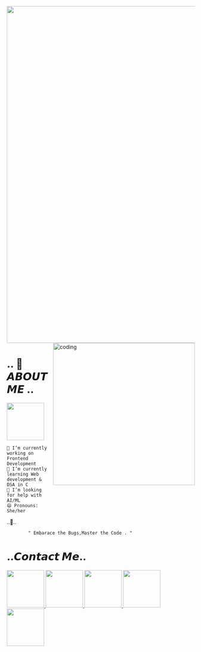 <img src="https://lh3.googleusercontent.com/pw/ABLVV87C3-sLNEYcPx0r_yPB_9q19GCJKEkzvQh9u5vU1SfmZ3RmcmRsdUFDrBYeMIZmltghsyiOj0pRPej1xxXsUrBXJVsdmx8RjkeOzXAnGJp0CgyEXWtWkFtJDDHrVm2jaF4Qn0vs3c_CFDBPNnZ9e1dYAtpfIX4q2MH5RHSDnGmT9nstkYD67ZJoBKIpB8CmWjZsUeqMrGClUJfFTEZYfCKbj5Zw86SGy-3wrqlEP4x0uYQhPrbCxl-3OqGj4PRcS2KhIXL_4MNQMi6IjnUnIfkVVDE4W4f3FQmWhk1xfPcVio6UI7ouzIN2BBmZhqLyYVPfCMzgejNXyf1adFikE15L004UeGuH3xh22AbtexDDnA_iAOho9juwFwI_GTOanaExxyIWQU4nYbEVLpdiYOYfgey1kqCVKzUpRCRGkxKJbOrLiJ6E2jKWCGy7IRrD11IROQ9OSB1KAS44QNZwpqCaywLoOP4HyCdYIYmhD6JLvC701cV-UZooZiOYZYqEutFcfR31QQZ_B1gmLAKpJXHLzNKuLM0t1_DHRNXy2r0o8I-zubJ6k2AiNe1x_Fq2Yc7io7W8P2QQEOJrMvOKYdlpwqR8I2SJFIJ_a4wI84U9UcJYXwA3U8c7nUpFAakfCLN_QAVGGDpNBphtmieG8HPZxuCYk_61Bu8nOuWZHHgLqNHlWa0Fw1z69srsLumz3lqWYOZ9OanNtFFDyMhPsxzcIFvHYU9D5lbVQ5DWYC4M9XXrd1a0mse7HUl1J_eUASrQATlgQ8uGVDno9NwCcc51-lHAcvTE82BULVqRoiNOGpq0ZJR51zBMI0HxFx5N2abXnj_XK9KxVwow6_ciE-XwGC8tc9uqD7A__0a8fELa8opeBfx0uBm0c3Bd3cFLkpVYQ6MymfWzJtJNvC0dshoaqIM0v-VBTyAFbA=w1478-h756-s-no-gm?authuser=0" width="900">
<img align="right" alt="coding" width="380" src="https://media.giphy.com/media/tnLPi4IVEnG2Q/giphy.gif"> 
   
#    .. 🍄𝘼𝘽𝙊𝙐𝙏 𝙈𝙀 .. 

 <div id="header">
  
<img src="https://user-images.githubusercontent.com/74038190/216656987-9b3a52af-79d3-418c-8789-579955588e68.gif" width="100">



    🔭 I’m currently working on Frontend Development 
    🌱 I’m currently learning Web development & DSA in C 
    🤔 I’m looking for help with AI/ML 
    😄 Pronouns: She/her
 
..🌼..
<div id="header">
     
            " Embarace the Bugs,Master the Code . "
</div>

                         
          

# ..𝘾𝙤𝙣𝙩𝙖𝙘𝙩 𝙈𝙚..
<div id="badges">
  <a href="https://www.linkedin.com/in/ankita-samantaray-84812a25b/">
    <img src="https://user-images.githubusercontent.com/74038190/235294012-0a55e343-37ad-4b0f-924f-c8431d9d2483.gif" width="100" />
  </a>
  <a href="https://www.youtube.com/channel/UC2zIvzjxJtoG8l0AqaI5gqg">
    <img src="https://user-images.githubusercontent.com/74038190/235294007-de441046-823e-4eff-89bf-d4df52858b65.gif" width="100" />
  </a>
  <a href="https://twitter.com/Anks1ta5">
    <img src="https://user-images.githubusercontent.com/74038190/235294011-b8074c31-9097-4a65-a594-4151b58743a8.gif" width="100" />
  </a>
  <a href="https://discord.com/channels/@me">
    <img src="https://user-images.githubusercontent.com/74038190/235294015-47144047-25ab-417c-af1b-6746820a20ff.gif" width="100" />
  <a href="https://www.instagram.com/anks_1.ta5/"> 
    <img src="https://user-images.githubusercontent.com/74038190/235294013-a33e5c43-a01c-43f6-b44d-a406d8b4ab75.gif" width="100" />
  </a>
  </a>
</div>


  <div id="badges">
 <img src="https://komarev.com/ghpvc/?Ankita-Samantaray&style=flat-square&color=blue" alt=""/>
</div>

